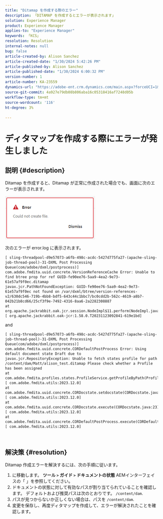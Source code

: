 ```yaml
---
title: "Ditamap を作成する際のエラー"
description: 「DITAMAP を作成するとエラーが表示されます」
solution: Experience Manager
product: Experience Manager
applies-to: "Experience Manager"
keywords: 「KCS」
resolution: Resolution
internal-notes: null
bug: false
article-created-by: Alison Sanchez
article-created-date: "1/30/2024 5:42:26 PM"
article-published-by: Alison Sanchez
article-published-date: "1/30/2024 6:00:32 PM"
version-number: 1
article-number: KA-23559
dynamics-url: "https://adobe-ent.crm.dynamics.com/main.aspx?forceUCI=1&pagetype=entityrecord&etn=knowledgearticle&id=534c3dea-96bf-ee11-9079-6045bd006149"
source-git-commit: 4a927e79db08b806aba16c05318416af7248d05b
workflow-type: tm+mt
source-wordcount: '116'
ht-degree: 3%

---
```


# ディタマップを作成する際にエラーが発生しました

## 説明 {#description}


Ditamap を作成すると、Ditamap が正常に作成された場合でも、画面に次のエラーが表示されます。

![](assets/___3c67343d-99bf-ee11-9079-6045bd006149___.png)



次のエラーが error.log に表示されます。




```
[ sling-threadpool-d9e57073-a6fb-498c-acdc-5427d775fa27-(apache-sling-job-thread-pool)-31-DXML Post Processing Queue(com/adobe/dxml/postprocess)]  com.adobe.fmdita.uuid.concrete.VersionReferenceCache Error: Unable to find btree prop for ref GUID-fe90ee76-5aa9-4ea2-9e73-61e57af9f0ec.ditamap
javax.jcr.PathNotFoundException: GUID-fe90ee76-5aa9-4ea2-9e73-61e57af9f0ec not found on /var/dxml/btree/version-references-v2/630dc546-719b-4bb8-bdf5-643c44c1bbc7/bc0cdd2b-562c-4619-a8b7-042b21b8cd66/25cf3f9e-7492-4316-8aa6-2a2282308887
at org.apache.jackrabbit.oak.jcr.session.NodeImpl$11.perform(NodeImpl.java:671) [ org.apache.jackrabbit.oak-jcr:1.58.0.T20231123092841-619e1bd]
```


and




```
[ sling-threadpool-d9e57073-a6fb-498c-acdc-5427d775fa27-(apache-sling-job-thread-pool)-31-DXML Post Processing Queue(com/adobe/dxml/postprocess)]  com.adobe.fmdita.uuid.concrete.CORDefaultPostProcess Error: Using default document state Draft due to
javax.jcr.RepositoryException: Unable to fetch states profile for path /content/dam/Matt/alison_test.ditamap Please check whether a Profile has been assigned
at com.adobe.fmdita.profiles.states.ProfileService.getProfileByPath(ProfileService.java:96) [ com.adobe.fmdita.utils:2023.12.0] 
at com.adobe.fmdita.uuid.concrete.CORDocstate.setdocstate(CORDocstate.java:37) [ com.adobe.fmdita.utils:2023.12.0] 
at com.adobe.fmdita.uuid.concrete.CORDocstate.execute(CORDocstate.java:23) [ com.adobe.fmdita.utils:2023.12.0] 
at com.adobe.fmdita.uuid.concrete.CORDefaultPostProcess.execute(CORDefaultPostProcess.java:1) [ com.adobe.fmdita.utils:2023.12.0]
```

` `



## 解決策 {#resolution}


Ditamap 作成エラーを解決するには、次の手順に従います。

1. に移動します。 <b>ツール `>`  ガイド `>`  ドキュメントの状態</b> AEMインターフェイスの「 」を参照してください。
2. ドキュメントの状態に対して有効なパスが割り当てられていることを確認します。 デフォルトおよび推奨パスは次のとおりです。 `/content/dam`.
3. パスが見つからないか正しくない場合は、パスを `/content/dam`.
4. 変更を保存し、再度ディタマップを作成して、エラーが解決されたことを確認します。

